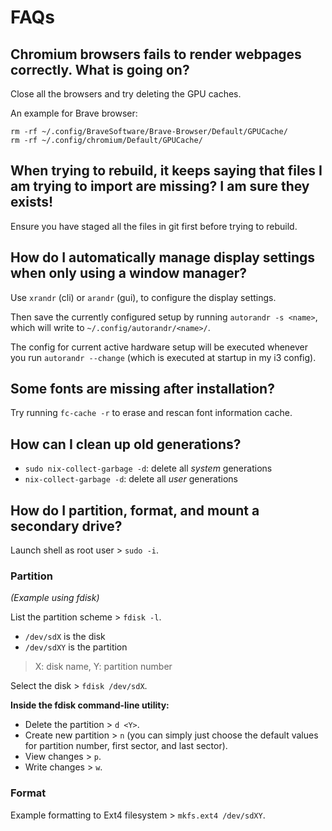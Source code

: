 # FAQs

## Chromium browsers fails to render webpages correctly. What is going on?
Close all the browsers and try deleting the GPU caches. 

An example for Brave browser:
```
rm -rf ~/.config/BraveSoftware/Brave-Browser/Default/GPUCache/
rm -rf ~/.config/chromium/Default/GPUCache/
```

## When trying to rebuild, it keeps saying that files I am trying to import are missing? I am sure they exists!
Ensure you have staged all the files in git first before trying to rebuild.

## How do I automatically manage display settings when only using a window manager?
Use `xrandr` (cli) or `arandr` (gui), to configure the display settings.

Then save the currently configured setup by running `autorandr -s <name>`, which will write to `~/.config/autorandr/<name>/`.

The config for current active hardware setup will be executed whenever you run `autorandr --change` (which is executed at startup in my i3 config).

## Some fonts are missing after installation?
Try running `fc-cache -r` to erase and rescan font information cache.

## How can I clean up old generations?
- `sudo nix-collect-garbage -d`: delete all *system* generations
- `nix-collect-garbage -d`: delete all *user* generations

## How do I partition, format, and mount a secondary drive?
Launch shell as root user > `sudo -i`.

### Partition
*(Example using fdisk)*

List the partition scheme > `fdisk -l`.
- `/dev/sdX` is the disk
- `/dev/sdXY` is the partition
> X: disk name, Y: partition number

Select the disk > `fdisk /dev/sdX`.

**Inside the fdisk command-line utility:**
- Delete the partition > `d <Y>`.
- Create new partition > `n` (you can simply just choose the default values for partition number, first sector, and last sector).
- View changes > `p`. 
- Write changes > `w`.

### Format
Example formatting to Ext4 filesystem > `mkfs.ext4 /dev/sdXY`.

